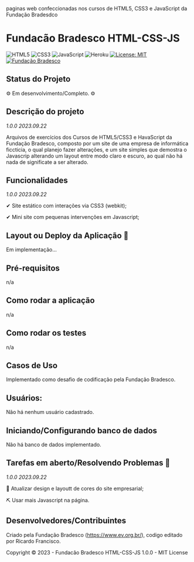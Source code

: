 
paginas web confeccionadas nos cursos de HTML5, CSS3 e JavaScript da Fundação Bradesdco

# Fundacão Bradesco HTML-CSS-JS

![HTML5](https://img.shields.io/static/v1?label=HTML5&labelColor=00ced1&message=ok!✔&style=plastic&color=orange&logo=HTML5&logoColor=orange)
![CSS3](https://img.shields.io/static/v1?label=CSS3&labelColor=yellow&message=ok!✔&style=plastic&color=navy&logo=CSS3&logoColor=navy)
![JavaScript](https://img.shields.io/static/v1?label=JavaScript&labelColor=black&message=ok!✔&style=plastic&color=fffd1e&logo=javascript&çogoColor=yellow)
![Heroku](https://img.shields.io/static/v1?label=Heroku&labelColor=navy&message=deploy_soon⏳&color=orange&style=plastic&logo=heroku)
[![License: MIT](https://img.shields.io/badge/License-MIT-green?label=⚖License&logo=balance-scale&logoColor=white&style=plastic)](https://opensource.org/licenses/MIT)
[![Fundação Bradesco](https://img.shields.io/static/v1?label=📖Fund.Bradesco&labelColor=CC092F&message=ok!&color=e9e9e9&style=plastic&&logoXcolor=white)](https://www.ev.org.br/)

## Status do Projeto

<p> ⚙ Em desenvolvimento/Completo. ⚙ </p>

## Descrição do projeto 

<p align="justify">
  
  _1.0.0 2023.09.22_
  
  Arquivos de exercícios dos Cursos de HTML5/CSS3 e HavaScript da Fundação Bradesco, composto por um site de uma empresa de informática ficcticia, o qual planejo fazer alterações, e um site simples que demostra o Javascrip alterando um layout entre modo claro e escuro, ao qual não há nada de significate a ser alterado.
  
## Funcionalidades

_1.0.0 2023.09.22_
  
✔ Site estático com interações via CSS3 (webkit);   

✔ Mini site com pequenas intervenções em Javascript;


## Layout ou Deploy da Aplicação :dash:

Em implementação...

## Pré-requisitos

n/a

## Como rodar a aplicação 

n/a

## Como rodar os testes

n/a

## Casos de Uso

Implementado como desafio de codificação pela Fundação Bradesco.

## Usuários: 

Não há nenhum usuário cadastrado. 

## Iniciando/Configurando banco de dados

Não há banco de dados implementado. 

## Tarefas em aberto/Resolvendo Problemas 🧨

 _1.0.0 2023.09.22_

🔨 Atualizar design e layoutt de cores do site empresarial;

⛏ Usar mais Javascript na página.

## Desenvolvedores/Contribuintes

Criado pela Fundação Bradesco (https://www.ev.org.br/), codigo editado por Ricardo Francisco. 

Copyright © 2023 - Fundacão Bradesco HTML-CSS-JS 1.0.0 - MIT License


